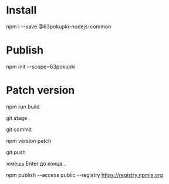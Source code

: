 # Install
npm i --save @63pokupki-nodejs-common
# Publish
npm init --scope=63pokupki


# Patch version

npm run build

git stage .

git commit

npm version patch

git push



жмешь Enter до конца...

npm publish --access public --registry https://registry.npmjs.org
